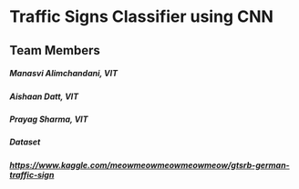 # Traffic Signs Classifier using CNN

## Team Members
##### Manasvi Alimchandani, VIT
##### Aishaan Datt, VIT
##### Prayag Sharma, VIT


##### Dataset 
***https://www.kaggle.com/meowmeowmeowmeowmeow/gtsrb-german-traffic-sign***

